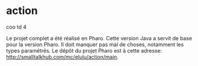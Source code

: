 # action
coo td 4

Le projet complet a été réalisé en Pharo. Cette version Java a servit de base pour la version Pharo. Il doit manquer pas mal de choses, notamment les types paramétrés. Le dépôt du projet Pharo est à cette adresse: http://smalltalkhub.com/mc/elulu/action/main.
